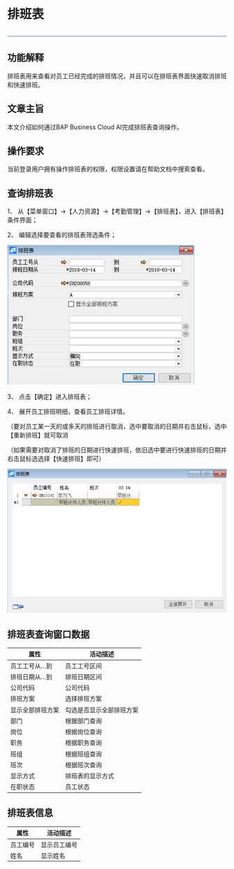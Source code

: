 # 排班表 

![img](图片/标题.png) 

## 功能解释 

排班表用来查看对员工已经完成的排班情况，并且可以在排班表界面快速取消排班和快速排班。

## 文章主旨 

本文介绍如何通过BAP Business Cloud AI完成排班表查询操作。

## 操作要求 

当前登录用户拥有操作排班表的权限，权限设置请在帮助文档中搜索查看。

## 查询排班表 

1、 从【菜单窗口】->【人力资源】->【考勤管理】->【排班表】，进入【排班表】条件界面；

2、 编辑选择要查看的排班表筛选条件；

![img](图片/排班表1.png) 

3、 点击【确定】进入排班表；

4、 展开员工排班明细，查看员工排班详情。

（要对员工某一天的或多天的排班进行取消，选中要取消的日期并右击鼠标，选中【重新排班】就可取消

（如果需要对取消了排班的日期进行快速排班，依旧选中要进行快速排班的日期并右击鼠标选选择【快速排班】即可）

![img](图片/排班表2.png) 

## 排班表查询窗口数据 

| **属性**   | **活动描述**       |
| ---------------- | ------------------------ |
| 员工工号从…到    | 员工工号区间             |
| 排班日期从…到    | 排班日期区间             |
| 公司代码         | 公司代码                 |
| 排班方案         | 选择排班方案             |
| 显示全部排班方案 | 勾选是否显示全部排班方案 |
| 部门             | 根据部门查询             |
| 岗位             | 根据岗位查询             |
| 职务             | 根据职务查询             |
| 班组             | 根据班组查询             |
| 班次             | 根据班次查询             |
| 显示方式         | 排班表的显示方式         |
| 在职状态         | 员工状态                 |

## 排班表信息 

| **属性** | **活动描述** |
| -------------- | ------------------ |
| 员工编号       | 显示员工编号       |
| 姓名           | 显示姓名           |

 
